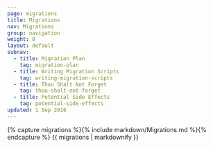 ```yaml
---
page: migrations
title: Migrations
nav: Migrations
group: navigation
weight: 8
layout: default
subnav:
  - title: Migration Plan
    tag: migration-plan
  - title: Writing Migration Scripts
    tag: writing-migration-scripts
  - title: Thou Shalt Not Forget
    tag: thou-shalt-not-forget
  - title: Potential Side Effects
    tag: potential-side-effects
updated: 1 Sep 2016
---
```


<div class="docs-section">
	{% capture migrations %}{% include markdown/Migrations.md %}{% endcapture %}
	{{ migrations | markdownify }}
</div>
